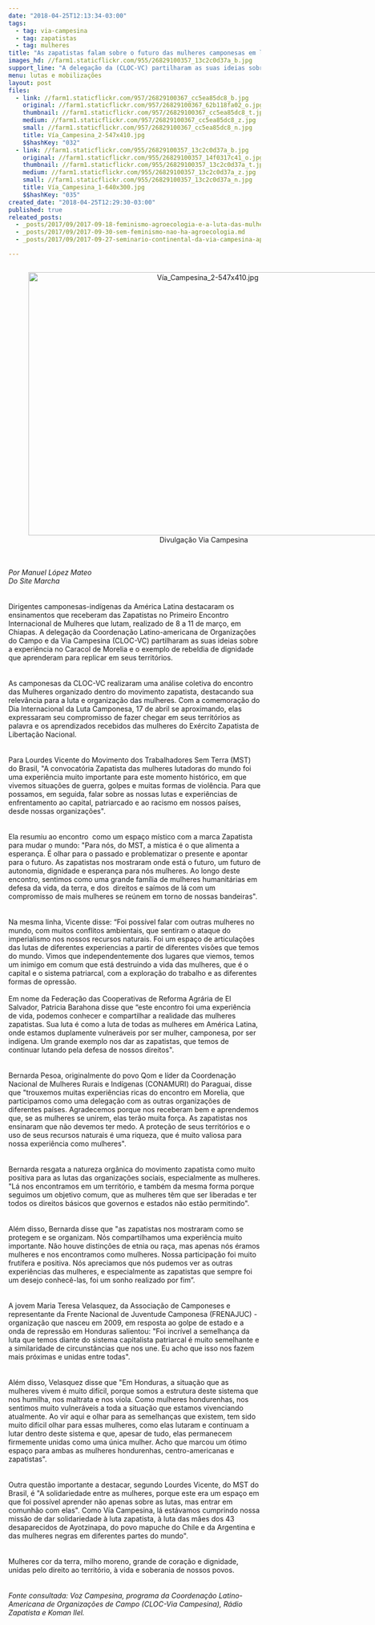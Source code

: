 ```yaml
---
date: "2018-04-25T12:13:34-03:00"
tags:
  - tag: via-campesina
  - tag: zapatistas
  - tag: mulheres
title: "As zapatistas falam sobre o futuro das mulheres camponesas em luta\n"
images_hd: //farm1.staticflickr.com/955/26829100357_13c2c0d37a_b.jpg
support_line: "A delegação da (CLOC-VC) partilharam as suas ideias sobre a experiência no Caracol de Morelia e o exemplo de rebeldia de dignidade que aprenderam para replicar em seus territórios "
menu: lutas e mobilizações
layout: post
files:
  - link: //farm1.staticflickr.com/957/26829100367_cc5ea85dc8_b.jpg
    original: //farm1.staticflickr.com/957/26829100367_62b118fa02_o.jpg
    thumbnail: //farm1.staticflickr.com/957/26829100367_cc5ea85dc8_t.jpg
    medium: //farm1.staticflickr.com/957/26829100367_cc5ea85dc8_z.jpg
    small: //farm1.staticflickr.com/957/26829100367_cc5ea85dc8_n.jpg
    title: Vía_Campesina_2-547x410.jpg
    $$hashKey: "032"
  - link: //farm1.staticflickr.com/955/26829100357_13c2c0d37a_b.jpg
    original: //farm1.staticflickr.com/955/26829100357_14f0317c41_o.jpg
    thumbnail: //farm1.staticflickr.com/955/26829100357_13c2c0d37a_t.jpg
    medium: //farm1.staticflickr.com/955/26829100357_13c2c0d37a_z.jpg
    small: //farm1.staticflickr.com/955/26829100357_13c2c0d37a_n.jpg
    title: Vía_Campesina_1-640x300.jpg
    $$hashKey: "035"
created_date: "2018-04-25T12:29:30-03:00"
published: true
releated_posts:
  - _posts/2017/09/2017-09-18-feminismo-agroecologia-e-a-luta-das-mulheres-norteiam-os-debates-do-2o-dia-o-x-congresso-de-agroecologia.md
  - _posts/2017/09/2017-09-30-sem-feminismo-nao-ha-agroecologia.md
  - _posts/2017/09/2017-09-27-seminario-continental-da-via-campesina-aponta-os-desafios-da-formacao-em-agroecologia.md

---
```

<div>
<div style="text-align:center">
<figure class="image" style="display:inline-block"><img alt="Vía_Campesina_2-547x410.jpg" height="525" src="//farm1.staticflickr.com/957/26829100367_cc5ea85dc8_b.jpg" width="700" />
<figcaption>Divulga&ccedil;&atilde;o Via Campesina</figcaption>
</figure>
</div>
</div>

<div>&nbsp;</div>

<div>&nbsp;</div>

<div><em>Por Manuel L&oacute;pez Mateo</em></div>

<div><em>Do Site Marcha</em></div>

<div>&nbsp;</div>

<div>&nbsp;</div>

<div>Dirigentes camponesas-ind&iacute;genas da Am&eacute;rica Latina destacaram os ensinamentos que receberam das Zapatistas no Primeiro Encontro Internacional de Mulheres que lutam, realizado de 8 a 11 de mar&ccedil;o, em Chiapas. A delega&ccedil;&atilde;o da Coordena&ccedil;&atilde;o Latino-americana de Organiza&ccedil;&otilde;es do Campo e da Via Campesina (CLOC-VC) partilharam as suas ideias sobre a experi&ecirc;ncia no Caracol de Morelia e o exemplo de rebeldia de dignidade que aprenderam para replicar em seus territ&oacute;rios.</div>

<div><br />
<br />
As camponesas da CLOC-VC realizaram uma an&aacute;lise coletiva do encontro das Mulheres organizado dentro do movimento zapatista, destacando sua relev&acirc;ncia para a luta e organiza&ccedil;&atilde;o das mulheres. Com a comemora&ccedil;&atilde;o do Dia Internacional da Luta Camponesa, 17 de abril se aproximando, elas expressaram seu compromisso de fazer chegar em seus territ&oacute;rios as palavra e os aprendizados recebidos das mulheres do Ex&eacute;rcito Zapatista de Liberta&ccedil;&atilde;o Nacional.</div>

<div><br />
<br />
Para Lourdes Vicente do Movimento dos Trabalhadores Sem Terra (MST) do Brasil, &quot;A convocat&oacute;ria Zapatista das mulheres lutadoras do mundo foi uma experi&ecirc;ncia muito importante para este momento hist&oacute;rico, em que vivemos situa&ccedil;&otilde;es de guerra, golpes e muitas formas de viol&ecirc;ncia. Para que possamos, em seguida, falar sobre as nossas lutas e experi&ecirc;ncias de enfrentamento ao capital, patriarcado e ao racismo em nossos pa&iacute;ses, desde nossas organiza&ccedil;&otilde;es&quot;.</div>

<div><br />
<br />
Ela resumiu ao encontro&nbsp; como um espa&ccedil;o m&iacute;stico com a marca Zapatista para mudar o mundo: &quot;Para n&oacute;s, do MST, a m&iacute;stica &eacute; o que alimenta a esperan&ccedil;a. &Eacute; olhar para o passado e problematizar o presente e apontar para o futuro. As zapatistas nos mostraram onde est&aacute; o futuro, um futuro de autonomia, dignidade e esperan&ccedil;a para n&oacute;s mulheres. Ao longo deste encontro, sentimos como uma grande fam&iacute;lia de mulheres humanit&aacute;rias em defesa da vida, da terra, e dos&nbsp; direitos e sa&iacute;mos de l&aacute; com um compromisso de mais mulheres se re&uacute;nem em torno de nossas bandeiras&quot;.</div>

<div><br />
<br />
Na mesma linha, Vicente disse: &ldquo;Foi poss&iacute;vel falar com outras mulheres no mundo, com muitos conflitos ambientais, que sentiram o ataque do imperialismo nos nossos recursos naturais. Foi um espa&ccedil;o de articula&ccedil;&otilde;es das lutas de diferentes experiencias a partir de diferentes vis&otilde;es que temos do mundo. Vimos que independentemente dos lugares que viemos, temos um inimigo em comum que est&aacute; destruindo a vida das mulheres, que &eacute; o capital e o sistema patriarcal, com a explora&ccedil;&atilde;o do trabalho e as diferentes formas de opress&atilde;o.&nbsp;</div>

<div><br />
Em nome da Federa&ccedil;&atilde;o das Cooperativas de Reforma Agr&aacute;ria de El Salvador, Patricia Barahona disse que &ldquo;este encontro foi uma experi&ecirc;ncia de vida, podemos conhecer e compartilhar a realidade das mulheres zapatistas. Sua luta &eacute; como a luta de todas as mulheres em Am&eacute;rica Latina, onde estamos duplamente vulner&aacute;veis por ser mulher, camponesa, por ser ind&iacute;gena. Um grande exemplo nos dar as zapatistas, que temos de continuar lutando pela defesa de nossos direitos&quot;.</div>

<div><br />
<br />
Bernarda Pesoa, originalmente do povo Qom e l&iacute;der da Coordena&ccedil;&atilde;o Nacional de Mulheres Rurais e Ind&iacute;genas (CONAMURI) do Paraguai, disse que &quot;trouxemos muitas experi&ecirc;ncias ricas do encontro em Morelia, que participamos como uma delega&ccedil;&atilde;o com as outras organiza&ccedil;&otilde;es de diferentes pa&iacute;ses. Agradecemos porque nos receberam bem e aprendemos que, se as mulheres se unirem, elas ter&atilde;o muita for&ccedil;a. As zapatistas nos ensinaram que n&atilde;o devemos ter medo. A prote&ccedil;&atilde;o de seus territ&oacute;rios e o uso de seus recursos naturais &eacute; uma riqueza, que &eacute; muito valiosa para nossa experi&ecirc;ncia como mulheres&quot;.&nbsp;</div>

<div><br />
<br />
Bernarda resgata a natureza org&acirc;nica do movimento zapatista como muito positiva para as lutas das organiza&ccedil;&otilde;es sociais, especialmente as mulheres. &quot;L&aacute; nos encontramos em um territ&oacute;rio, e tamb&eacute;m da mesma forma porque seguimos um objetivo comum, que as mulheres t&ecirc;m que ser liberadas e ter todos os direitos b&aacute;sicos que governos e estados n&atilde;o est&atilde;o permitindo&quot;.</div>

<div><br />
<br />
Al&eacute;m disso, Bernarda disse que &quot;as zapatistas nos mostraram como se protegem e se organizam. N&oacute;s compartilhamos uma experi&ecirc;ncia muito importante. N&atilde;o houve distin&ccedil;&otilde;es de etnia ou ra&ccedil;a, mas apenas n&oacute;s &eacute;ramos mulheres e nos encontramos como mulheres. Nossa participa&ccedil;&atilde;o foi muito frut&iacute;fera e positiva. N&oacute;s apreciamos que n&oacute;s pudemos ver as outras experi&ecirc;ncias das mulheres, e especialmente as zapatistas que sempre foi um desejo conhec&ecirc;-las, foi um sonho realizado por fim&rdquo;.</div>

<div><br />
<br />
A jovem Maria Teresa Velasquez, da Associa&ccedil;&atilde;o de Camponeses e representante da Frente Nacional de Juventude Camponesa (FRENAJUC) - organiza&ccedil;&atilde;o que nasceu em 2009, em resposta ao golpe de estado e a onda de repress&atilde;o em Honduras salientou: &quot;Foi incr&iacute;vel a semelhan&ccedil;a da luta que temos diante do sistema capitalista patriarcal &eacute; muito semelhante e a similaridade de circunst&acirc;ncias que nos une. Eu acho que isso nos fazem mais pr&oacute;ximas e unidas entre todas&quot;.</div>

<div><br />
<br />
Al&eacute;m disso, Velasquez disse que &quot;Em Honduras, a situa&ccedil;&atilde;o que as mulheres vivem &eacute; muito dif&iacute;cil, porque somos a estrutura deste sistema que nos humilha, nos maltrata e nos viola. Como mulheres hondurenhas, nos sentimos muito vulner&aacute;veis ​​a toda a situa&ccedil;&atilde;o que estamos vivenciando atualmente. Ao vir aqui e olhar para as semelhan&ccedil;as que existem, tem sido muito dif&iacute;cil olhar para essas mulheres, como elas lutaram e continuam a lutar dentro deste sistema e que, apesar de tudo, elas permanecem firmemente unidas como uma &uacute;nica mulher. Acho que marcou um &oacute;timo espa&ccedil;o para ambas as mulheres hondurenhas, centro-americanas e zapatistas&quot;.</div>

<div><br />
<br />
Outra quest&atilde;o importante a destacar, segundo Lourdes Vicente, do MST do Brasil, &eacute; &quot;A solidariedade entre as mulheres, porque este era um espa&ccedil;o em que foi poss&iacute;vel aprender n&atilde;o apenas sobre as lutas, mas entrar em comunh&atilde;o com elas&quot;. Como V&iacute;a Campesina, l&aacute; est&aacute;vamos cumprindo nossa miss&atilde;o de dar solidariedade &agrave; luta zapatista, &agrave; luta das m&atilde;es dos 43 desaparecidos de Ayotzinapa, do povo mapuche do Chile e da Argentina e das mulheres negras em diferentes partes do mundo&quot;.</div>

<div><br />
<br />
Mulheres cor da terra, milho moreno, grande de cora&ccedil;&atilde;o e dignidade, unidas pelo direito ao territ&oacute;rio, &agrave; vida e soberania de nossos povos.</div>

<div><br />
<br />
<em>Fonte consultada: Voz Campesina, programa da Coordena&ccedil;&atilde;o Latino-Americana de Organiza&ccedil;&otilde;es de Campo (CLOC-Via Campesina), R&aacute;dio Zapatista e Koman Ilel.</em></div>
